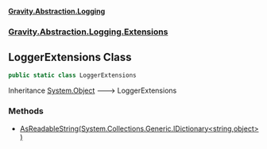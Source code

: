 #### [Gravity.Abstraction.Logging](./index.md 'index')
### [Gravity.Abstraction.Logging.Extensions](./Gravity-Abstraction-Logging-Extensions.md 'Gravity.Abstraction.Logging.Extensions')
## LoggerExtensions Class
```csharp
public static class LoggerExtensions
```
Inheritance [System.Object](https://docs.microsoft.com/en-us/dotnet/api/System.Object 'System.Object') &#129106; LoggerExtensions  
### Methods
- [AsReadableString(System.Collections.Generic.IDictionary&lt;string,object&gt;)](./Gravity-Abstraction-Logging-Extensions-LoggerExtensions-AsReadableString(System-Collections-Generic-IDictionary-string_object-).md 'Gravity.Abstraction.Logging.Extensions.LoggerExtensions.AsReadableString(System.Collections.Generic.IDictionary&lt;string,object&gt;)')
